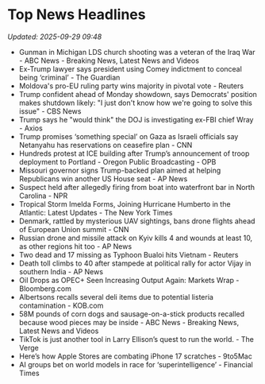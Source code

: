 # Top News Headlines

_Updated: 2025-09-29 09:48_

- Gunman in Michigan LDS church shooting was a veteran of the Iraq War - ABC News - Breaking News, Latest News and Videos
- Ex-Trump lawyer says president using Comey indictment to conceal being ‘criminal’ - The Guardian
- Moldova's pro-EU ruling party wins majority in pivotal vote - Reuters
- Trump confident ahead of Monday showdown, says Democrats' position makes shutdown likely: "I just don't know how we're going to solve this issue" - CBS News
- Trump says he "would think" the DOJ is investigating ex-FBI chief Wray - Axios
- Trump promises ‘something special’ on Gaza as Israeli officials say Netanyahu has reservations on ceasefire plan - CNN
- Hundreds protest at ICE building after Trump’s announcement of troop deployment to Portland - Oregon Public Broadcasting - OPB
- Missouri governor signs Trump-backed plan aimed at helping Republicans win another US House seat - AP News
- Suspect held after allegedly firing from boat into waterfront bar in North Carolina - NPR
- Tropical Storm Imelda Forms, Joining Hurricane Humberto in the Atlantic: Latest Updates - The New York Times
- Denmark, rattled by mysterious UAV sightings, bans drone flights ahead of European Union summit - CNN
- Russian drone and missile attack on Kyiv kills 4 and wounds at least 10, as other regions hit too - AP News
- Two dead and 17 missing as Typhoon Bualoi hits Vietnam - Reuters
- Death toll climbs to 40 after stampede at political rally for actor Vijay in southern India - AP News
- Oil Drops as OPEC+ Seen Increasing Output Again: Markets Wrap - Bloomberg.com
- Albertsons recalls several deli items due to potential listeria contamination - KOB.com
- 58M pounds of corn dogs and sausage-on-a-stick products recalled because wood pieces may be inside - ABC News - Breaking News, Latest News and Videos
- TikTok is just another tool in Larry Ellison’s quest to run the world. - The Verge
- Here’s how Apple Stores are combating iPhone 17 scratches - 9to5Mac
- AI groups bet on world models in race for ‘superintelligence’ - Financial Times